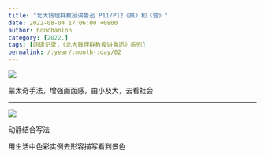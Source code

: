 ```yaml
---
title: "北大钱理群教授讲鲁迅 P11/P12《推》和《雪》"
date: 2022-08-04 17:06:00 +0800
author: hoochanlon
category: [2022.]
tags: [网课记录,《北大钱理群教授讲鲁迅》系列]
permalink: /:year/:month-:day/02
---
```


![](https://i.imgtg.com/2022/08/04/AxcoF.png)

蒙太奇手法，增强画面感，由小及大，去看社会

<!-- more -->

---

![](https://i.imgtg.com/2022/08/04/AxSsD.png)


动静结合写法

用生活中色彩实例去形容描写看到景色